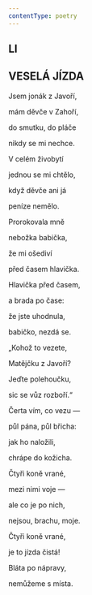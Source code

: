 ```yaml
---
contentType: poetry
---
```


<section>

## LI  

## VESELÁ JÍZDA 

Jsem jonák z Javoří,  

mám děvče v Zahoří,

do smutku, do pláče

nikdy se mi nechce.

V celém živobytí

jednou se mi chtělo,

když děvče ani já

peníze nemělo.

Prorokovala mně

nebožka babička,

že mi ošediví

před časem hlavička.

Hlavička před časem,

a brada po čase:

že jste uhodnula,

babičko, nezdá se.

„Kohož to vezete,

Matějčku z Javoří?

Jeďte polehoučku,

sic se vůz rozboří.“

Čerta vím, co vezu —

půl pána, půl břicha:

jak ho naložili,

chrápe do kožicha.

Čtyři koně vrané,

mezi nimi voje —

ale co je po nich,

nejsou, brachu, moje.

Čtyři koně vrané,

je to jízda čistá!

Bláta po nápravy,

nemůžeme s místa.

</section>
